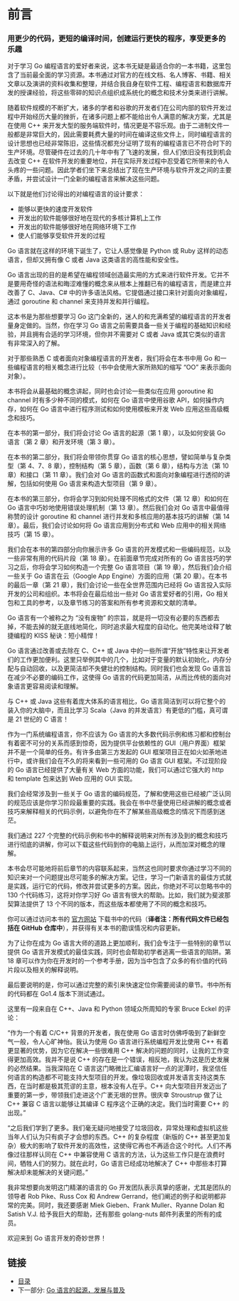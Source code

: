 # 前言

### 用更少的代码，更短的编译时间，创建运行更快的程序，享受更多的乐趣

对于学习 Go 编程语言的爱好者来说，这本书无疑是最适合你的一本书籍，这里包含了当前最全面的学习资源。本书通过对官方的在线文档、名人博客、书籍、相关文章以及演讲的资料收集和整理，并结合我自身在软件工程、编程语言和数据库开发的授课经验，将这些零碎的知识点组织成系统化的概念和技术分类来进行讲解。

随着软件规模的不断扩大，诸多的学者和谷歌的开发者们在公司内部的软件开发过程中开始经历大量的挫折，在诸多问题上都不能给出令人满意的解决方案，尤其是在使用 C++ 来开发大型的服务端软件时，情况更是不容乐观。由于二进制文件一般都是非常巨大的，因此需要耗费大量的时间在编译这些文件上，同时编程语言的设计思想也已经非常陈旧，这些情况都充分证明了现有的编程语言已不符合时下的生产环境。尽管硬件在过去的几十年中有了飞速的发展，但人们依旧没有找到机会去改变 C++ 在软件开发的重要地位，并在实际开发过程中忍受着它所带来的令人头疼的一些问题。因此学者们坐下来总结出了现在生产环境与软件开发之间的主要矛盾，并尝试设计一门全新的编程语言来解决这些问题。

以下就是他们讨论得出的对编程语言的设计要求：

- 能够以更快的速度开发软件
- 开发出的软件能够很好地在现代的多核计算机上工作
- 开发出的软件能够很好地在网络环境下工作
- 使人们能够享受软件开发的过程

Go 语言就在这样的环境下诞生了，它让人感觉像是 Python 或 Ruby 这样的动态语言，但却又拥有像 C 或者 Java 这类语言的高性能和安全性。

Go 语言出现的目的是希望在编程领域创造最实用的方式来进行软件开发。它并不是要用奇怪的语法和晦涩难懂的概念来从根本上推翻已有的编程语言，而是建立并改善了 C、Java、C# 中的许多语法风格。它提倡通过接口来针对面向对象编程，通过 goroutine 和 channel 来支持并发和并行编程。

这本书是为那些想要学习 Go 这门全新的，迷人的和充满希望的编程语言的开发者量身定做的。当然，你在学习 Go 语言之前需要具备一些关于编程的基础知识和经验，并且拥有合适的学习环境，但你并不需要对 C 或者 Java 或其它类似的语言有非常深入的了解。

对于那些熟悉 C 或者面向对象编程语言的开发者，我们将会在本书中用 Go 和一些编程语言的相关概念进行比较（书中会使用大家所熟知的缩写 “OO” 来表示面向对象）。

本书将会从最基础的概念讲起，同时也会讨论一些类似在应用 goroutine 和 channel 时有多少种不同的模式，如何在 Go 语言中使用谷歌 API，如何操作内存，如何在 Go 语言中进行程序测试和如何使用模板来开发 Web 应用这些高级概念和技巧。

在本书的第一部分，我们将会讨论 Go 语言的起源（第 1 章），以及如何安装 Go 语言（第 2 章）和开发环境（第 3 章）。

在本书的第二部分，我们将会带领你贯穿 Go 语言的核心思想，譬如简单与复杂类型（第 4、7、8 章），控制结构（第 5 章），函数（第 6 章），结构与方法（第 10 章）和接口（第 11 章）。我们会对 Go 语言的函数式和面向对象编程进行透彻的讲解，包括如何使用 Go 语言来构造大型项目（第 9 章）。

在本书的第三部分，你将会学习到如何处理不同格式的文件（第 12 章）和如何在 Go 语言中巧妙地使用错误处理机制（第 13 章）。然后我们会对 Go 语言中最值得称赞的设计 goroutine 和 channel 进行并发和多核应用的基本技巧的讲解（第 14 章）。最后，我们会讨论如何将 Go 语言应用到分布式和 Web 应用中的相关网络技巧（第 15 章）。

我们会在本书的第四部分向你展示许多 Go 语言的开发模式和一些编码规范，以及一些非常有用的代码片段（第 18 章）。在前面章节完成对所有的 Go 语言技巧的学习之后，你将会学习如何构造一个完整 Go 语言项目（第 19 章），然后我们会介绍一些关于 Go 语言在云（Google App Engine）方面的应用（第 20 章）。在本书的最后一章（第 21 章），我们会讨论一些在全世界范围内已经将 Go 语言投入实际开发的公司和组织。本书将会在最后给出一些对 Go 语言爱好者的引用，Go 相关包和工具的参考，以及章节练习的答案和所有参考资源和文献的清单。

Go 语言有一个被称之为 “没有废物” 的宗旨，就是将一切没有必要的东西都去掉，不能去掉的就无底线地简化，同时追求最大程度的自动化。他完美地诠释了敏捷编程的 KISS 秘诀：短小精悍！

Go 语言通过改善或去除在 C、C++ 或 Java 中的一些所谓“开放”特性来让开发者们的工作更加便利。这里只举例其中的几个，比如对于变量的默认初始化，内存分配与自动回收，以及更简洁却不失健壮的控制结构。同时我们也会发现 Go 语言旨在减少不必要的编码工作，这使得 Go 语言的代码更加简洁，从而比传统的面向对象语言更容易阅读和理解。

与 C++ 或 Java 这些有着庞大体系的语言相比，Go 语言简洁到可以将它整个的装入你的大脑中，而且比学习 Scala（Java 的并发语言）有更低的门槛，真可谓是 21 世纪的 C 语言！

作为一门系统编程语言，你不应该为 Go 语言的大多数代码示例和练习都和控制台有着密不可分的关系而感到惊奇，因为提供平台依赖性的 GUI（用户界面）框架并不是一个简单的任务。有许多由第三方发起的 GUI 框架项目正在如火如荼地进行中，或许我们会在不久的将来看到一些可用的 Go 语言 GUI 框架。不过现阶段的 Go 语言已经提供了大量有关 Web 方面的功能，我们可以通过它强大的 http 和 template 包来达到 Web 应用的 GUI 实现。

我们会经常涉及到一些关于 Go 语言的编码规范，了解和使用这些已经被广泛认同的规范应该是你学习阶段最重要的实践。我会在书中尽量使用已经讲解的概念或者技巧来解释相关的代码示例，以避免你在不了解某些高级概念的情况下而感到迷茫。

我们通过 227 个完整的代码示例和书中的解释说明来对所有涉及到的概念和技巧进行彻底的讲解，你可以下载这些代码到你的电脑上运行，从而加深对概念的理解。

本书会尽可能地将前后章节的内容联系起来，当然这也同时要求你通过学习不同的知识来对一个问题提出尽可能多的解决方案。记住，学习一门新语言的最佳方式就是实践，运行它的代码，修改并尝试更多的方案。因此，你绝对不可以忽略书中的 130 个代码练习，这将对你学习好 Go 语言有很大的帮助。比如，我们就为斐波那契算法提供了 13 个不同的版本，而这些版本都使用了不同的概念和技巧。

你可以通过访问本书的 [官方网站](https://sites.google.com/site/thewaytogo2012/) 下载书中的代码（**译者注：所有代码文件已经包括在 GitHub 仓库中**），并获得有关本书的勘误情况和内容更新。

为了让你在成为 Go 语言大师的道路上更加顺利，我们会专注于一些特别的章节以提供 Go 语言开发模式的最佳实践，同时也会帮助初学者逃离一些语言的陷阱。第 18 章可以作为你在开发时的一个参考手册，因为当中包含了众多的有价值的代码片段以及相关的解释说明。

最后要说明的是，你可以通过完整的索引来快速定位你需要阅读的章节。书中所有的代码都在 Go1.4 版本下测试通过。

这里有一段来自在 C++、Java 和 Python 领域众所周知的专家 Bruce Eckel 的评论：

“作为一个有着 C/C++ 背景的开发者，我在使用 Go 语言时仿佛呼吸到了新鲜空气一般，令人心旷神怡。我认为使用 Go 语言进行系统编程开发比使用 C++ 有着更显著的优势，因为它在解决一些很难用 C++ 解决的问题的同时，让我的工作变得更加高效。我并不是说 C++ 的存在是一个错误，相反地，我认为这是历史发展的必然结果。当我深陷在 C 语言这门略微比汇编语言好一点的泥潭时，我坚信任何语言的构造都不可能支持大型项目的开发。像垃圾回收或并发语言支持这类东西，在当时都是极其荒谬的主意，根本没有人在乎。C++ 向大型项目开发迈出了重要的第一步，带领我们走进这个广袤无垠的世界。很庆幸 Stroustrup 做了让 C++ 兼容 C 语言以能够让其编译 C 程序这个正确的决定。我们当时需要 C++ 的出现。”

“之后我们学到了更多。我们毫无疑问地接受了垃圾回收，异常处理和虚拟机这些当年人们认为只有疯子才会想的东西。C++ 的复杂程度（新版的 C++ 甚至更加复杂）极大的影响了软件开发的高效性，这使得它再也不再适合这个时代。人们不再像过往那样认同在 C++ 中兼容使用 C 语言的方法，认为这些工作只是在浪费时间，牺牲人们的努力。就在此时，Go 语言已经成功地解决了 C++ 中那些本打算解决却未能解决的关键问题。”

我非常想要向发明这门精湛的语言的 Go 开发团队表示真挚的感谢，尤其是团队的领导者 Rob Pike、Russ Cox 和 Andrew Gerrand，他们阐述的例子和说明都非常的完美。同时，我还要感谢 Miek Gieben、Frank Muller、Ryanne Dolan 和 Satish V.J. 给予我巨大的帮助，还有那些 golang-nuts 邮件列表里的所有的成员。

欢迎来到 Go 语言开发的奇妙世界！

## 链接

- [目录](getting-started.md)
- 下一部分: [Go 语言的起源，发展与普及](01.1.md)

